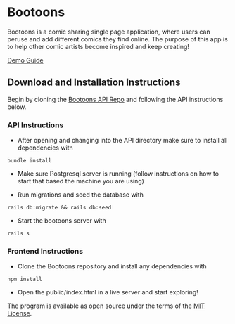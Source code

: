 # Bootoons 

Bootoons is a comic sharing single page application, where users can peruse and add different comics they find online. The purpose of this app is to help other comic artists become inspired and keep creating! 

[Demo Guide](https://www.youtube.com/watch?v=crQeSL-C_N0&t=14s)

## Download and Installation Instructions

Begin by cloning the [Bootoons API Repo](https://github.com/BeccaN/bootoons-api) and following the API instructions below.

### API Instructions
* After opening and changing into the API directory make sure to install all dependencies with
```
bundle install
```
* Make sure Postgresql server is running (follow instructions on how to start that based the machine you are using)

* Run migrations and seed the database with
```
rails db:migrate && rails db:seed
```
* Start the bootoons server with 
```
rails s
```

### Frontend Instructions

* Clone the Bootoons repository and install any dependencies with
```
npm install
```

* Open the public/index.html in a live server and start exploring! 

The program is available as open source under the terms of the [MIT License](https://opensource.org/licenses/MIT).
